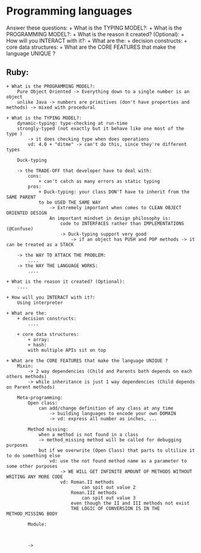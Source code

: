 # Programming languages 
Answer these questions:
    + What is the TYPING MODEL?: 
    + What is the PROGRAMMING MODEL?: 
    + What is the reason it created? (Optional): 
    + How will you INTERACT with it?: 
    + What are the:
        + decision constructs: 
        + core data structures: 
    + What are the CORE FEATURES that make the language UNIQUE ? 

## Ruby: 
    + What is the PROGRAMMING MODEL?: 
        Pure Object Oriented -> Everything down to a single number is an object 
        unlike Java -> numbers are primitives (don't have properties and methods) -> mixed with procedural 

    + What is the TYPING MODEL?: 
        dynamic-typing: type-checking at run-time
        strongly-typed (not exactly but it behave like one most of the type )
            -> it does checking type when does operations
            vd: 4.0 + "ditme" -> can't do this, since they're different types 

        Duck-typing

        -> the TRADE-OFF that developer have to deal with: 
            cons: 
                + can't catch as many errors as static typing  
            pros: 
                + Duck-typing: your class DON'T have to inherit from the SAME PARENT 
                to be USED THE SAME WAY 
                    -> Extremely important when comes to CLEAN OBJECT ORIENTED DESIGN
                    An important mindset in design philosophy is: 
                        code to INTERFACES rather than IMPLEMENTATIONS (@Confuse)
                        -> Duck-typing support very good
                            -> if an object has PUSH and POP methods -> it can be treated as a STACK 

        -> the WAY TO ATTACK THE PROBLEM: 
            ....
        -> the WAY THE LANGUAGE WORKS: 
            ....

    + What is the reason it created? (Optional): 
        ....

    + How will you INTERACT with it?: 
        Using interpreter 

    + What are the:
        + decision constructs: 
            ....

        + core data structures: 
            + array:
            + hash: 
            with multiple APIs sit on top

    + What are the CORE FEATURES that make the language UNIQUE ? 
        Mixin: 
            -> 2 way dependencies (Child and Parents both depends on each others methods)
            -> while inheritance is just 1 way dependencies (Child depends on Parent methods)

        Meta-programming: 
            Open class:
                can add/change definition of any class at any time
                    -> building languages to encode your own DOMAIN
                    -> vd: express all number as inches, ... 

            Method missing: 
                when a method is not found in a class 
                -> method_missing method will be called for debugging purposes
                but if we overwrite (Open Class) that parts to ultilize it to do something else
                    vd: use the not found method name as a parameter to some other purposes 
                        -> WE WILL GET INFINITE AMOUNT OF METHODS WITHOUT WRITING ANY MORE CODE   
                        vd: Roman.II methods
                                can spit out value 2 
                            Roman.III methods 
                                can spit out value 3 
                            even though the II and III methods not exist
                            THE LOGIC OF CONVERSION IS IN THE METHOD_MISSING BODY

            Module: 



            -> 
